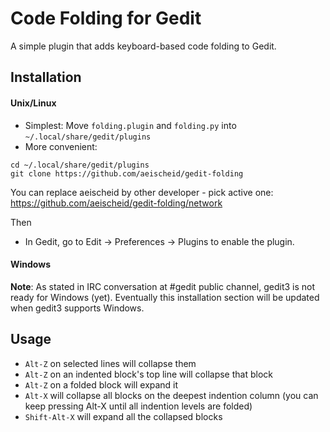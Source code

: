 Code Folding for Gedit
========================

A simple plugin that adds keyboard-based code folding to Gedit.

Installation
--------------

#### Unix/Linux
* Simplest: Move `folding.plugin` and `folding.py` into `~/.local/share/gedit/plugins`
* More convenient:
```
cd ~/.local/share/gedit/plugins
git clone https://github.com/aeischeid/gedit-folding
```
You can replace aeischeid by other developer - pick active one: https://github.com/aeischeid/gedit-folding/network

Then

* In Gedit, go to Edit &rarr; Preferences &rarr; Plugins to enable the plugin.

#### Windows

**Note**: As stated in IRC conversation at #gedit public channel, gedit3 is not ready for Windows (yet). Eventually this installation section will be updated when gedit3 supports Windows.

Usage
--------

* `Alt-Z` on selected lines will collapse them
* `Alt-Z` on an indented block's top line will collapse that block
* `Alt-Z` on a folded block will expand it
* `Alt-X` will collapse all blocks on the deepest indention column (you can keep pressing Alt-X until all indention levels are folded)
* `Shift-Alt-X` will expand all the collapsed blocks
